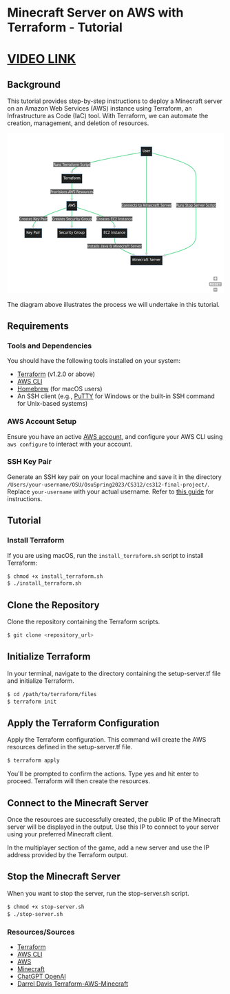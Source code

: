 # Minecraft Server on AWS with Terraform - Tutorial
# [VIDEO LINK](https://youtu.be/jr8LJShSgds)
## Background
This tutorial provides step-by-step instructions to deploy a Minecraft server on an Amazon Web Services (AWS) instance using Terraform, an Infrastructure as Code (IaC) tool. With Terraform, we can automate the creation, management, and deletion of resources.

![pipeline](./images/flowchart.png)

The diagram above illustrates the process we will undertake in this tutorial.

## Requirements

### Tools and Dependencies
You should have the following tools installed on your system:

- [Terraform](https://learn.hashicorp.com/tutorials/terraform/install-cli) (v1.2.0 or above)
- [AWS CLI](https://aws.amazon.com/cli/)
- [Homebrew](https://brew.sh/) (for macOS users)
- An SSH client (e.g., [PuTTY](https://www.putty.org/) for Windows or the built-in SSH command for Unix-based systems)

### AWS Account Setup
Ensure you have an active [AWS account](https://aws.amazon.com/premiumsupport/knowledge-center/create-and-activate-aws-account/), and configure your AWS CLI using `aws configure` to interact with your account.

### SSH Key Pair
Generate an SSH key pair on your local machine and save it in the directory `/Users/your-username/OSU/OsuSpring2023/CS312/cs312-final-project/`. Replace `your-username` with your actual username. Refer to [this guide](https://docs.aws.amazon.com/AWSEC2/latest/UserGuide/ec2-key-pairs.html) for instructions.

## Tutorial

### Install Terraform
If you are using macOS, run the `install_terraform.sh` script to install Terraform:

```bash
$ chmod +x install_terraform.sh
$ ./install_terraform.sh
```

## Clone the Repository
Clone the repository containing the Terraform scripts.

```bash
$ git clone <repository_url>
```

## Initialize Terraform
In your terminal, navigate to the directory containing the setup-server.tf file and initialize Terraform.

```bash
$ cd /path/to/terraform/files
$ terraform init
```

## Apply the Terraform Configuration
Apply the Terraform configuration. This command will create the AWS resources defined in the setup-server.tf file.

```bash
$ terraform apply
```

You'll be prompted to confirm the actions. Type yes and hit enter to proceed. Terraform will then create the resources.

## Connect to the Minecraft Server
Once the resources are successfully created, the public IP of the Minecraft server will be displayed in the output. Use this IP to connect to your server using your preferred Minecraft client.

In the multiplayer section of the game, add a new server and use the IP address provided by the Terraform output.

## Stop the Minecraft Server
When you want to stop the server, run the stop-server.sh script.

```bash
$ chmod +x stop-server.sh
$ ./stop-server.sh
```

### Resources/Sources
- [Terraform](https://www.terraform.io/)
- [AWS CLI](https://aws.amazon.com/cli/)
- [AWS](https://aws.amazon.com/)
- [Minecraft](https://www.minecraft.net/)
- [ChatGPT OpenAI](https://chat.openai.com/)
- [Darrel Davis Terraform-AWS-Minecraft](https://github.com/darrelldavis/terraform-aws-minecraft)


